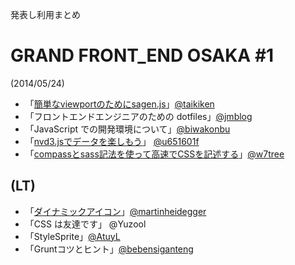 発表し利用まとめ

# GRAND FRONT_END OSAKA #1

(2014/05/24) 

 - 「[簡単なviewportのためにsagen.js](http://www.slideshare.net/taikiken/viewport-sagenjs)」[@taikiken](https://github.com/taikiken)
 - 「フロントエンドエンジニアのための dotfiles」[@jmblog](https://github.com/jmblog)
 - 「JavaScript での開発環境について」[@biwakonbu](https://github.com/biwakonbu)
 - 「[nvd3.jsでデータを楽しもう](http://www.slideshare.net/kousuketakeuhi/grand-font-engineerosaka1st)」 [@u651601f](https://github.com/u651601f)
 - 「[compassとsass記法を使って高速でCSSを記述する](https://github.com/w7tree/compass_test)」[@w7tree](https://github.com/w7tree)

## (LT)

 - 「[ダイナミックアイコン](https://github.com/grand-front-end-osaka/presentations/tree/master/gfeo1/dynamic_icons)」[@martinheidegger](https://github.com/martinheidegger)
 - 「CSS は友達です」 @Yuzool
 - 「StyleSprite」[@AtuyL](https://github.com/AtuyL)
 - 「Gruntコツとヒント」[@bebensiganteng](https://github.com/bebensiganteng)
